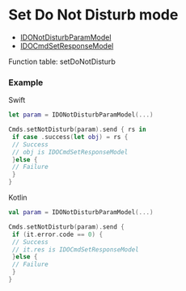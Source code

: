 # Set Do Not Disturb mode
* [IDONotDisturbParamModel](../model/IDONotDisturbParamModel.md)
* [IDOCmdSetResponseModel](../model/IDOCmdSetResponseModel.md)

Function table: setDoNotDisturb 

### Example 

Swift 
```swift
let param = IDONotDisturbParamModel(...)

Cmds.setNotDisturb(param).send { rs in
 if case .success(let obj) = rs {
 // Success
 // obj is IDOCmdSetResponseModel 
 }else {
 // Failure
 }
}
```

Kotlin
```kotlin
val param = IDONotDisturbParamModel(...)

Cmds.setNotDisturb(param).send { 
 if (it.error.code == 0) {
 // Success
 // it.res is IDOCmdSetResponseModel
 }else {
 // Failure
 }
}
```
